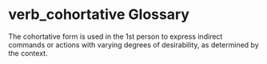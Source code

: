 # verb_cohortative Glossary
The cohortative form is used in the 1st person to express indirect commands or actions with varying degrees of desirability, as determined by the context.